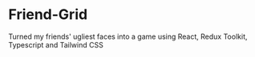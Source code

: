# Friend-Grid
Turned my friends' ugliest faces into a game using React, Redux Toolkit, Typescript and Tailwind CSS 
